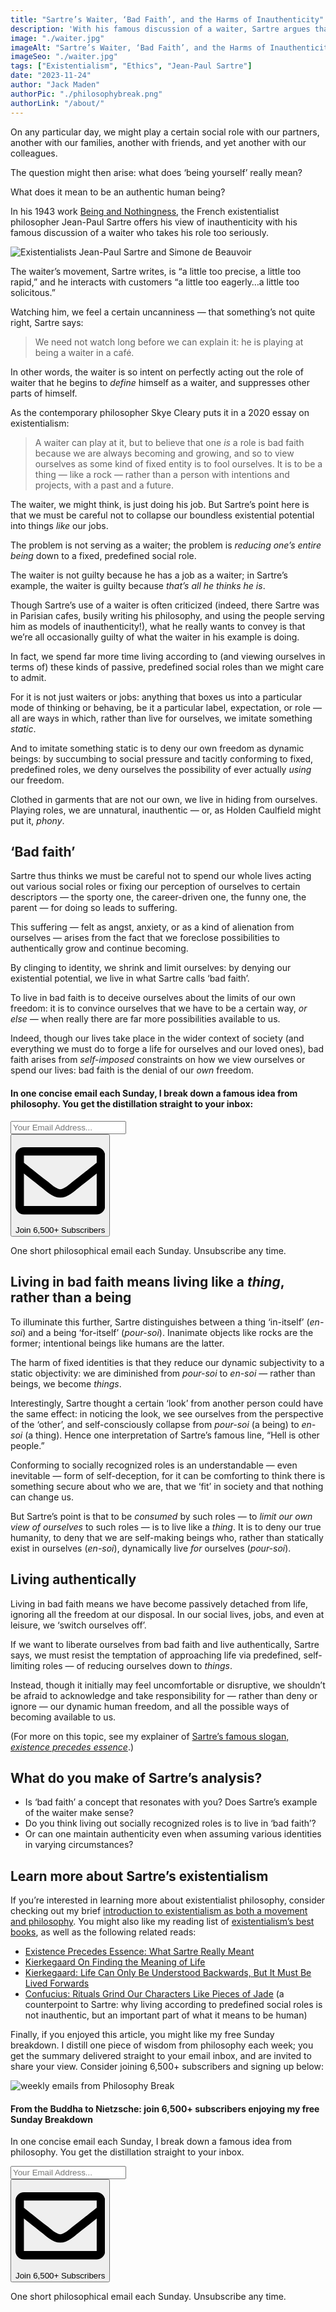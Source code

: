 ```yaml
---
title: "Sartre’s Waiter, ‘Bad Faith’, and the Harms of Inauthenticity"
description: 'With his famous discussion of a waiter, Sartre argues that to limit ourselves to predefined social roles is to live in ‘bad faith’. Living authentically means not reducing ourselves to static identities, but acknowledging that we are free, dynamic beings.'
image: "./waiter.jpg"
imageAlt: "Sartre’s Waiter, ‘Bad Faith’, and the Harms of Inauthenticity"
imageSeo: "./waiter.jpg"
tags: ["Existentialism", "Ethics", "Jean-Paul Sartre"]
date: "2023-11-24"
author: "Jack Maden"
authorPic: "./philosophybreak.png"
authorLink: "/about/"
---
```


<span class="big-letter">O</span>n any particular day, we might play a certain social role with our partners, another with our families, another with friends, and yet another with our colleagues.

The question might then arise: what does ‘being yourself’ really mean?

What does it mean to be an authentic human being?

In his 1943 work <a target="_blank" rel="noopener noreferrer sponsored" href="http://www.amazon.com/gp/product/0671867806/ref=as_li_tl?ie=UTF8&tag=philosophybre-20&camp=1789&creative=9325&linkCode=as2&creativeASIN=0671867806&linkId=b0099f68e2d25fcb5bd68aca0f893a53">Being and Nothingness</a>, the French existentialist philosopher Jean-Paul Sartre offers his view of inauthenticity with his famous discussion of a waiter who takes his role too seriously. 

![Existentialists Jean-Paul Sartre and Simone de Beauvoir](./sartre-simone.webp "French philosophers Jean-Paul Sartre and Simone de Beauvoir in a Parisian cafe in 1946.")

The waiter’s movement, Sartre writes, is “a little too precise, a little too rapid,” and he interacts with customers “a little too eagerly…a little too solicitous.” 

Watching him, we feel a certain uncanniness — that something’s not quite right, Sartre says:

>We need not watch long before we can explain it: he is playing at being a waiter in a café.

In other words, the waiter is so intent on perfectly acting out the role of waiter that he begins to _define_ himself as a waiter, and suppresses other parts of himself. 

As the contemporary philosopher Skye Cleary puts it in a 2020 essay on existentialism:

>A waiter can play at it, but to believe that one _is_ a role is bad faith because we are always becoming and growing, and so to view ourselves as some kind of fixed entity is to fool ourselves. It is to be a thing — like a rock — rather than a person with intentions and projects, with a past and a future.

The waiter, we might think, is just doing his job. But Sartre’s point here is that we must be careful not to collapse our boundless existential potential into things _like_ our jobs. 

The problem is not serving as a waiter; the problem is _reducing one’s entire being_ down to a fixed, predefined social role. 

The waiter is not guilty because he has a job as a waiter; in Sartre’s example, the waiter is guilty because _that’s all he thinks he is_. 

Though Sartre’s use of a waiter is often criticized (indeed, there Sartre was in Parisian cafes, busily writing his philosophy, and using the people serving him as models of inauthenticity!), what he really wants to convey is that we’re all occasionally guilty of what the waiter in his example is doing.

In fact, we spend far more time living according to (and viewing ourselves in terms of) these kinds of passive, predefined social roles than we might care to admit. 

For it is not just waiters or jobs: anything that boxes us into a particular mode of thinking or behaving, be it a particular label, expectation, or role — all are ways in which, rather than live for ourselves, we imitate something _static_.

And to imitate something static is to deny our own freedom as dynamic beings: by succumbing to social pressure and tacitly conforming to fixed, predefined roles, we deny ourselves the possibility of ever actually _using_ our freedom. 

Clothed in garments that are not our own, we live in hiding from ourselves. Playing roles, we are unnatural, inauthentic — or, as Holden Caulfield might put it, _phony_.

## ‘Bad faith’

<span class="big-letter">S</span>artre thus thinks we must be careful not to spend our whole lives acting out various social roles or fixing our perception of ourselves to certain descriptors — the sporty one, the career-driven one, the funny one, the parent — for doing so leads to suffering. 

This suffering — felt as angst, anxiety, or as a kind of alienation from ourselves — arises from the fact that we foreclose possibilities to authentically grow and continue becoming. 

By clinging to identity, we shrink and limit ourselves: by denying our existential potential, we live in what Sartre calls ‘bad faith’.

To live in bad faith is to deceive ourselves about the limits of our own freedom: it is to convince ourselves that we have to be a certain way, _or else_ — when really there are far more possibilities available to us.

Indeed, though our lives take place in the wider context of society (and everything we must do to forge a life for ourselves and our loved ones), bad faith arises from _self-imposed_ constraints on how we view ourselves or spend our lives: bad faith is the denial of our _own_ freedom.

<!--small subscribe-->
<div class="course-promo darkradial-background subscribe text-center">
    <h4>In one concise email each Sunday, I break down a famous idea from philosophy. You get the distillation straight to your inbox:</h4>
    <div class="small-pad-top">
        <form action="https://app.convertkit.com/forms/5812400/subscriptions" method="post" data-sv-form="5812400" data-uid="be0e52d3c0" data-format="inline" data-version="6" data-options="{&quot;settings&quot;:{&quot;after_subscribe&quot;:{&quot;action&quot;:&quot;message&quot;,&quot;success_message&quot;:&quot;Thank you, philosopher! Your welcome email will land in your inbox shortly.&quot;,&quot;redirect_url&quot;:&quot;https://philosophybreak.com/thank-you/&quot;},&quot;analytics&quot;:{&quot;google&quot;:null,&quot;fathom&quot;:null,&quot;facebook&quot;:null,&quot;segment&quot;:null,&quot;pinterest&quot;:null,&quot;sparkloop&quot;:null,&quot;googletagmanager&quot;:null},&quot;modal&quot;:{&quot;trigger&quot;:&quot;timer&quot;,&quot;scroll_percentage&quot;:null,&quot;timer&quot;:5,&quot;devices&quot;:&quot;all&quot;,&quot;show_once_every&quot;:15},&quot;powered_by&quot;:{&quot;show&quot;:false,&quot;url&quot;:&quot;https://convertkit.com/features/forms?utm_campaign=poweredby&amp;utm_content=form&amp;utm_medium=referral&amp;utm_source=dynamic&quot;},&quot;recaptcha&quot;:{&quot;enabled&quot;:false},&quot;return_visitor&quot;:{&quot;action&quot;:&quot;show&quot;,&quot;custom_content&quot;:&quot;&quot;},&quot;slide_in&quot;:{&quot;display_in&quot;:&quot;bottom_right&quot;,&quot;trigger&quot;:&quot;timer&quot;,&quot;scroll_percentage&quot;:null,&quot;timer&quot;:5,&quot;devices&quot;:&quot;all&quot;,&quot;show_once_every&quot;:15},&quot;sticky_bar&quot;:{&quot;display_in&quot;:&quot;top&quot;,&quot;trigger&quot;:&quot;timer&quot;,&quot;scroll_percentage&quot;:null,&quot;timer&quot;:5,&quot;devices&quot;:&quot;all&quot;,&quot;show_once_every&quot;:15}},&quot;version&quot;:&quot;6&quot;}" min-width="400 500 600 700 800">
        <div data-style="clean"><ul data-element="errors" data-group="alert"></ul><div data-element="fields" data-stacked="false">
            <div>
                <input name="email_address" aria-label="Your Email Address..." placeholder="Your Email Address..." required type="email" />
            </div>
            <button class="button primary" type="submit" data-element="submit"><div><div></div><div></div><div></div></div><span><svg xmlns="http://www.w3.org/2000/svg" viewBox="0 0 512 512"><path d="M464 64H48C21.49 64 0 85.49 0 112v288c0 26.51 21.49 48 48 48h416c26.51 0 48-21.49 48-48V112c0-26.51-21.49-48-48-48zm0 48v40.805c-22.422 18.259-58.168 46.651-134.587 106.49-16.841 13.247-50.201 45.072-73.413 44.701-23.208.375-56.579-31.459-73.413-44.701C106.18 199.465 70.425 171.067 48 152.805V112h416zM48 400V214.398c22.914 18.251 55.409 43.862 104.938 82.646 21.857 17.205 60.134 55.186 103.062 54.955 42.717.231 80.509-37.199 103.053-54.947 49.528-38.783 82.032-64.401 104.947-82.653V400H48z"/></svg>Join 6,500+ Subscribers</span></button>
            </div>
            </div>
        </form>
        <p class="tiny-mar-top no-mar-bottom review-font">One short philosophical email each Sunday. Unsubscribe any time.</p>
    </div>
</div>

## Living in bad faith means living like a _thing_, rather than a being

<span class="big-letter">T</span>o illuminate this further, Sartre distinguishes between a thing ‘in-itself’ (_en-soi_) and a being ‘for-itself’ (_pour-soi_). Inanimate objects like rocks are the former; intentional beings like humans are the latter. 

The harm of fixed identities is that they reduce our dynamic subjectivity to a static objectivity: we are diminished from _pour-soi_ to _en-soi_ — rather than beings, we become _things_. 

Interestingly, Sartre thought a certain ‘look’ from another person could have the same effect: in noticing the look, we see ourselves from the perspective of the ‘other’, and self-consciously collapse from _pour-soi_ (a being) to _en-soi_ (a thing). Hence one interpretation of Sartre’s famous line, “Hell is other people.”

Conforming to socially recognized roles is an understandable — even inevitable — form of self-deception, for it can be comforting to think there is something secure about who we are, that we ‘fit’ in society and that nothing can change us. 

But Sartre’s point is that to be _consumed_ by such roles — to _limit our own view of ourselves_ to such roles — is to live like a _thing_. It is to deny our true humanity, to deny that we are self-making beings who, rather than statically exist in ourselves (_en-soi_), dynamically live _for_ ourselves (_pour-soi_).

## Living authentically

<span class="big-letter">L</span>iving in bad faith means we have become passively detached from life, ignoring all the freedom at our disposal. In our social lives, jobs, and even at leisure, we ‘switch ourselves off’.

If we want to liberate ourselves from bad faith and live authentically, Sartre says, we must resist the temptation of approaching life via predefined, self-limiting roles — of reducing ourselves down to _things_.

Instead, though it initially may feel uncomfortable or disruptive, we shouldn’t be afraid to acknowledge and take responsibility for — rather than deny or ignore — our dynamic human freedom, and all the possible ways of becoming available to us.

(For more on this topic, see my explainer of [Sartre’s famous slogan, _existence precedes essence_](/articles/existence-precedes-essence-what-sartre-really-meant/).)

## What do you make of Sartre’s analysis? 

- Is ‘bad faith’ a concept that resonates with you? Does Sartre’s example of the waiter make sense?
- Do you think living out socially recognized roles is to live in ‘bad faith’? 
- Or can one maintain authenticity even when assuming various identities in varying circumstances?

## Learn more about Sartre’s existentialism

<span class="big-letter">I</span>f you’re interested in learning more about existentialist philosophy, consider checking out my brief [introduction to existentialism as both a movement and philosophy](/articles/what-is-existentialism-3-core-principles-of-existentialist-philosophy/). You might also like my reading list of [existentialism’s best books](/reading-lists/existentialism/), as well as the following related reads:

- [Existence Precedes Essence: What Sartre Really Meant](/articles/existence-precedes-essence-what-sartre-really-meant/)
- [Kierkegaard On Finding the Meaning of Life](/articles/kierkegaard-on-finding-the-meaning-of-life/)
- [Kierkegaard: Life Can Only Be Understood Backwards, But It Must Be Lived Forwards](/articles/kierkegaard-life-can-only-be-understood-backwards-but-must-be-lived-forwards/)
- [Confucius: Rituals Grind Our Characters Like Pieces of Jade](/articles/confucius-rituals-grind-our-characters-like-pieces-of-jade/) (a counterpoint to Sartre: why living according to predefined social roles is not inauthentic, but an important part of what it means to be human)

Finally, if you enjoyed this article, you might like my free Sunday breakdown. I distill one piece of wisdom from philosophy each week; you get the summary delivered straight to your email inbox, and are invited to share your view. Consider joining 6,500+ subscribers and signing up below:

<!--big subscribe-->
<div class="course-promo darkradial-background subscribe text-center">
    <img src="/static/6313d50bc32799a6c869239128784c7b/e7f7a/weekly-break.webp" alt="weekly emails from Philosophy Break">
    <h4>From the Buddha to Nietzsche: join 6,500+ subscribers enjoying my free Sunday Breakdown</h4>
    <p class="small-grey-font no-mar-bottom">In one concise email each Sunday, I break down a famous idea from philosophy. You get the distillation straight to your inbox.</p>
    <div class="small-pad-top">
        <form action="https://app.convertkit.com/forms/5812400/subscriptions" method="post" data-sv-form="5812400" data-uid="be0e52d3c0" data-format="inline" data-version="6" data-options="{&quot;settings&quot;:{&quot;after_subscribe&quot;:{&quot;action&quot;:&quot;message&quot;,&quot;success_message&quot;:&quot;Thank you, philosopher! Your welcome email will land in your inbox shortly.&quot;,&quot;redirect_url&quot;:&quot;https://philosophybreak.com/thank-you/&quot;},&quot;analytics&quot;:{&quot;google&quot;:null,&quot;fathom&quot;:null,&quot;facebook&quot;:null,&quot;segment&quot;:null,&quot;pinterest&quot;:null,&quot;sparkloop&quot;:null,&quot;googletagmanager&quot;:null},&quot;modal&quot;:{&quot;trigger&quot;:&quot;timer&quot;,&quot;scroll_percentage&quot;:null,&quot;timer&quot;:5,&quot;devices&quot;:&quot;all&quot;,&quot;show_once_every&quot;:15},&quot;powered_by&quot;:{&quot;show&quot;:false,&quot;url&quot;:&quot;https://convertkit.com/features/forms?utm_campaign=poweredby&amp;utm_content=form&amp;utm_medium=referral&amp;utm_source=dynamic&quot;},&quot;recaptcha&quot;:{&quot;enabled&quot;:false},&quot;return_visitor&quot;:{&quot;action&quot;:&quot;show&quot;,&quot;custom_content&quot;:&quot;&quot;},&quot;slide_in&quot;:{&quot;display_in&quot;:&quot;bottom_right&quot;,&quot;trigger&quot;:&quot;timer&quot;,&quot;scroll_percentage&quot;:null,&quot;timer&quot;:5,&quot;devices&quot;:&quot;all&quot;,&quot;show_once_every&quot;:15},&quot;sticky_bar&quot;:{&quot;display_in&quot;:&quot;top&quot;,&quot;trigger&quot;:&quot;timer&quot;,&quot;scroll_percentage&quot;:null,&quot;timer&quot;:5,&quot;devices&quot;:&quot;all&quot;,&quot;show_once_every&quot;:15}},&quot;version&quot;:&quot;6&quot;}" min-width="400 500 600 700 800">
        <div data-style="clean"><ul data-element="errors" data-group="alert"></ul><div data-element="fields" data-stacked="false">
            <div>
                <input name="email_address" aria-label="Your Email Address..." placeholder="Your Email Address..." required type="email" />
            </div>
            <button class="button primary" type="submit" data-element="submit"><div><div></div><div></div><div></div></div><span><svg xmlns="http://www.w3.org/2000/svg" viewBox="0 0 512 512"><path d="M464 64H48C21.49 64 0 85.49 0 112v288c0 26.51 21.49 48 48 48h416c26.51 0 48-21.49 48-48V112c0-26.51-21.49-48-48-48zm0 48v40.805c-22.422 18.259-58.168 46.651-134.587 106.49-16.841 13.247-50.201 45.072-73.413 44.701-23.208.375-56.579-31.459-73.413-44.701C106.18 199.465 70.425 171.067 48 152.805V112h416zM48 400V214.398c22.914 18.251 55.409 43.862 104.938 82.646 21.857 17.205 60.134 55.186 103.062 54.955 42.717.231 80.509-37.199 103.053-54.947 49.528-38.783 82.032-64.401 104.947-82.653V400H48z"/></svg>Join 6,500+ Subscribers</span></button>
            </div>
            </div>
        </form>
        <p class="tiny-mar-top no-mar-bottom review-font">One short philosophical email each Sunday. Unsubscribe any time.</p>
    </div>
</div>